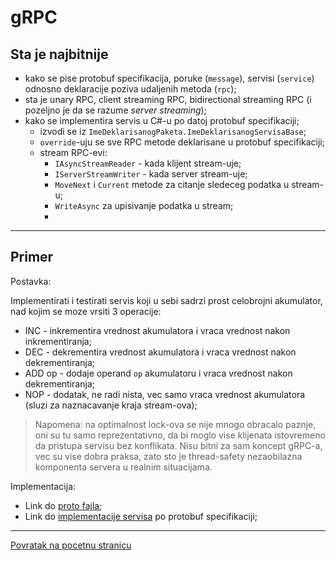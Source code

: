 # gRPC

## Sta je najbitnije

- kako se pise protobuf specifikacija, poruke (`message`), servisi (`service`) odnosno deklaracije poziva udaljenih metoda (`rpc`);
- sta je unary RPC, client streaming RPC, bidirectional streaming RPC (i pozeljno je da se razume _server streaming_);
- kako se implementira servis u C#-u po datoj protobuf specifikaciji;
  - izvodi se iz `ImeDeklarisanogPaketa.ImeDeklarisanogServisaBase`;
  - `override`-uju se sve RPC metode deklarisane u protobuf specifikaciji;
  - stream RPC-evi:
    - `IAsyncStreamReader` - kada klijent stream-uje;
    - `IServerStreamWriter` - kada server stream-uje;
    - `MoveNext` i `Current` metode za citanje sledeceg podatka u stream-u;
    - `WriteAsync` za upisivanje podatka u stream;
    - 

---

## Primer

Postavka:

Implementirati i testirati servis koji u sebi sadrzi prost celobrojni akumulator, nad kojim se moze vrsiti 3 operacije:

- INC - inkrementira vrednost akumulatora i vraca vrednost nakon inkrementiranja;
- DEC - dekrementira vrednost akumulatora i vraca vrednost nakon dekrementiranja;
- ADD op - dodaje operand `op` akumulatoru i vraca vrednost nakon dekrementiranja;
- NOP - dodatak, ne radi nista, vec samo vraca vrednost akumulatora (sluzi za naznacavanje kraja stream-ova);

> Napomena: na optimalnost lock-ova se nije mnogo obracalo paznje, oni su tu samo reprezentativno, da bi moglo vise klijenata istovremeno da pristupa servisu bez konflikata. Nisu bitni za sam koncept gRPC-a, vec su vise dobra praksa, zato sto je thread-safety nezaobilazna komponenta servera u realnim situacijama.

Implementacija:

- Link do [proto fajla](./AccumulatorOps/Protos/accumulator_ops.proto);
- Link do [implementacije servisa](./AccumulatorOps/Services/AccumulatorOps.cs) po protobuf specifikaciji;

---

[Povratak na pocetnu stranicu](../README.md)